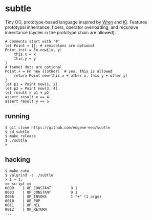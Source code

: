 # subtle

Tiny OO, prototype-based language inspired by
[Wren](https://github.com/wren-lang/wren) and
[IO](https://iolanguage.org/).
Features prototypal inheritance, fibers, operator overloading,
and recursive inheritance (cycles in the prototype chain are allowed).

    # Comments start with '#'
    let Point = {}; # semicolons are optional
    Point.init = Fn.new{|x, y|
        this.x = x
        this.y = y
    }
    # (some) dots are optional
    Point.+ = Fn new {|other|  # yes, this is allowed
        return Point new(this x + other x, this y + other y)
    }
    let p1 = Point new(1, 2)
    let p2 = Point new(3, 4)
    let result = p1 + p2
    assert result x == 4
    assert result y == 6

## running

    $ git clone https://github.com/eugene-eeo/subtle
    $ cd subtle
    $ make release
    $ ./subtle
    >

## hacking

    $ make cute
    $ valgrind -s ./subtle
    > 1 + 1;
    == script ==
    0000    1 OP_CONSTANT         0 1
    0003    | OP_CONSTANT         0 1
    0006    | OP_INVOKE           1 "+" (1 args)
    0010    | OP_POP
    0011    | OP_NIL
    0012    | OP_RETURN
    ...

